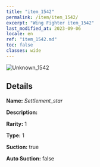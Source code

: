 ```yaml
---
title: "item_1542"
permalink: /item/item_1542/
excerpt: "Wing Fighter item_1542"
last_modified_at: 2023-09-06
locale: en
ref: "item_1542.md"
toc: false
classes: wide
---
```



 ![Unknown_1542](/images/item/Settlement_star_p.png)



## Details

 **Name:** *Settlement_star* 

 **Description:** 

 **Rarity:** 1 

 **Type:** 1 

 **Suction:** true 

 **Auto Suction:** false 


